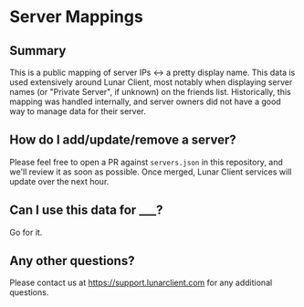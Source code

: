 # Server Mappings

## Summary

This is a public mapping of server IPs <-> a pretty display name. This data is used extensively around Lunar Client, most notably when displaying server names (or "Private Server", if unknown) on the friends list. Historically, this mapping was handled internally, and server owners did not have a good way to manage data for their server.

## How do I add/update/remove a server?

Please feel free to open a PR against `servers.json` in this repository, and we'll review it as soon as possible. Once merged, Lunar Client services will update over the next hour.

## Can I use this data for ___?

Go for it.

## Any other questions?

Please contact us at https://support.lunarclient.com for any additional questions.
